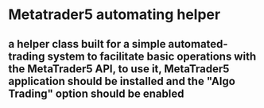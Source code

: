 #  Metatrader5 automating helper 
## a helper class built for a simple automated-trading system to facilitate basic operations with the MetaTrader5 API, to use it, MetaTrader5 application should be installed and the "Algo Trading" option should be enabled
